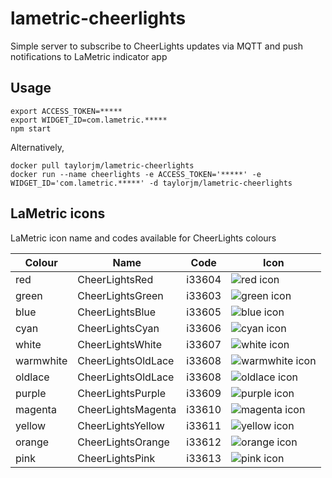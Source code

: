 # lametric-cheerlights

Simple server to subscribe to CheerLights updates via MQTT and push notifications to LaMetric indicator app

## Usage

```
export ACCESS_TOKEN=*****
export WIDGET_ID=com.lametric.*****
npm start
```

Alternatively,

```
docker pull taylorjm/lametric-cheerlights
docker run --name cheerlights -e ACCESS_TOKEN='*****' -e WIDGET_ID='com.lametric.*****' -d taylorjm/lametric-cheerlights
```

## LaMetric icons

LaMetric icon name and codes available for CheerLights colours

| Colour    | Name               | Code   | Icon                         |
| --------- | ------------------ | ------ | ---------------------------- |
| red       | CheerLightsRed     | i33604 | ![red icon][red]             |
| green     | CheerLightsGreen   | i33603 | ![green icon][green]         |
| blue      | CheerLightsBlue    | i33605 | ![blue icon][blue]           |
| cyan      | CheerLightsCyan    | i33606 | ![cyan icon][cyan]           |
| white     | CheerLightsWhite   | i33607 | ![white icon][white]         |
| warmwhite | CheerLightsOldLace | i33608 | ![warmwhite icon][warmwhite] |
| oldlace   | CheerLightsOldLace | i33608 | ![oldlace icon][oldlace]     |
| purple    | CheerLightsPurple  | i33609 | ![purple icon][purple]       |
| magenta   | CheerLightsMagenta | i33610 | ![magenta icon][magenta]     |
| yellow    | CheerLightsYellow  | i33611 | ![yellow icon][yellow]       |
| orange    | CheerLightsOrange  | i33612 | ![orange icon][orange]       |
| pink      | CheerLightsPink    | i33613 | ![pink icon][pink]           |

[red]: https://developer.lametric.com/content/apps/icon_thumbs/33604.png "red icon"
[green]: https://developer.lametric.com/content/apps/icon_thumbs/33603.png "green icon"
[blue]: https://developer.lametric.com/content/apps/icon_thumbs/33605.png "blue icon"
[cyan]: https://developer.lametric.com/content/apps/icon_thumbs/33606.png "cyan icon"
[white]: https://developer.lametric.com/content/apps/icon_thumbs/33607.png "white icon"
[warmwhite]: https://developer.lametric.com/content/apps/icon_thumbs/33608.png "warmwhite icon"
[oldlace]: https://developer.lametric.com/content/apps/icon_thumbs/33608.png "oldlace icon"
[purple]: https://developer.lametric.com/content/apps/icon_thumbs/33609.png "purple icon"
[magenta]: https://developer.lametric.com/content/apps/icon_thumbs/33610.png "magenta icon"
[yellow]: https://developer.lametric.com/content/apps/icon_thumbs/33611.png "yellow icon"
[orange]: https://developer.lametric.com/content/apps/icon_thumbs/33612.png "orange icon"
[pink]: https://developer.lametric.com/content/apps/icon_thumbs/33613.png "pink icon"
